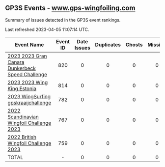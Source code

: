 ## GP3S Events - www.gps-wingfoiling.com

Summary of issues detected in the GP3S event rankings.

Last refreshed 2023-04-05 11:07:14 UTC.

| Event Name | Event ID | Date Issues | Duplicates | Ghosts | Missing | Incorrect | Actions |
| ---------- | :------: | :---------: | :--------: | :----: | :-----: | :-------: | :-----: |
| [2023 2023 Gran Canara Dunkerbeck Speed Challenge](820.md) | 820 | 0 | 0 | 0 | 0 | 0 | 0 |
| [2023 2023 Wing King Estonia](814.md) | 814 | 0 | 0 | 0 | 0 | 0 | 0 |
| [2023 WingSurfing gpskraaijchallenge](782.md) | 782 | 0 | 0 | 0 | 0 | 0 | 0 |
| [2022 Scandinavian Wingfoil Challenge 2023](767.md) | 767 | 0 | 0 | 0 | 0 | 0 | 0 |
| [2022 British Wingfoil Challenge 2023](759.md) | 759 | 0 | 0 | 0 | 0 | 0 | 0 |
| TOTAL | - | 0 | 0 | 0 | 0 | 0 | 0 |
